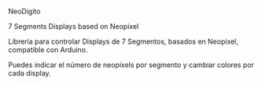 NeoDigito

7 Segments Displays based on Neopixel

Librería para controlar Displays de 7 Segmentos, basados en Neopixel, compatible con Arduino.

Puedes indicar el número de neopixels por segmento y cambiar colores por cada display.
